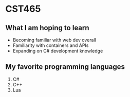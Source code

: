 # CST465

## What I am hoping to learn
- Becoming familiar with web dev overall
- Familiarity with containers and APIs
- Expanding on C# development knowledge

## My favorite programming languages
1. C#
2. C++
3. Lua